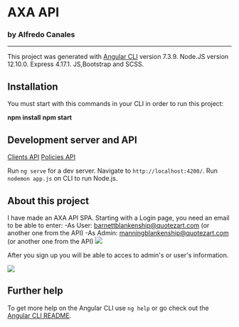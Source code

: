 # AXA API
### by Alfredo Canales
* * *

This project was generated with [Angular CLI](https://github.com/angular/angular-cli) version 7.3.9.
Node.JS version 12.10.0.
Express 4.17.1.
JS,Bootstrap and SCSS.

## Installation
You must start with this commands in your CLI in order to run this project:

**npm install**
**npm start**

## Development server and API

[Clients API](http://www.mocky.io/v2/5808862710000087232b75ac)
[Policies API](http://www.mocky.io/v2/580891a4100000e8242b75c5)

Run `ng serve` for a dev server. Navigate to `http://localhost:4200/`.
Run `nodemon app.js` on CLI to run Node.js.

## About this project

I have made an AXA API SPA.
Starting with a Login page, you need an email to be able to enter:
    -As User: barnettblankenship@quotezart.com (or another one from the API)
    -As Admin: manningblankenship@quotezart.com (or another one from the API)
<img src="/src/assets/axa_login.png"></img>

After you sign up you will be able to acces to admin's or user's information.

<img src="/src/assets/axa_admin.png"></img>

## Further help

To get more help on the Angular CLI use `ng help` or go check out the [Angular CLI README](https://github.com/angular/angular-cli/blob/master/README.md).
